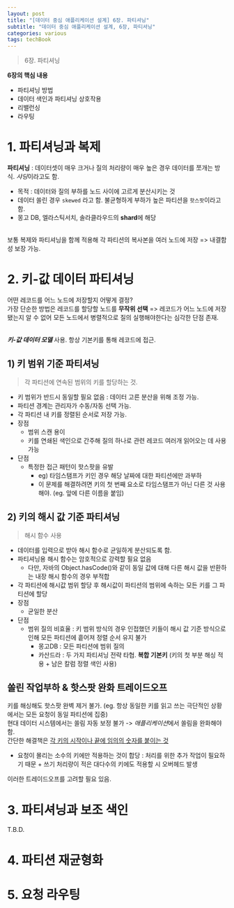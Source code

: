 ```yaml
---
layout: post
title: "[데이터 중심 애플리케이션 설계] 6장. 파티셔닝"
subtitle: "데이터 중심 애플리케이션 설계, 6장, 파티셔닝"
categories: various
tags: techBook
---
```

> 6장. 파티셔닝

**6장의 핵심 내용**  
- 파티셔닝 방법
- 데이터 색인과 파티셔닝 상호작용
- 리밸런싱
- 라우팅

# 1. 파티셔닝과 복제
**파티셔닝** : 데이터셋이 매우 크거나 질의 처리량이 매우 높은 경우 데이터를 쪼개는 방식. *샤딩*이라고도 함.  
- 목적 : 데이터와 질의 부하를 노드 사이에 고르게 분산시키는 것
- 데이터 쏠린 경우 `skewed` 라고 함. 불균형하게 부하가 높은 파티션을 `핫스팟`이라고 함.
- 몽고 DB, 엘라스틱서치, 솔라클라우드의 **shard**에 해당

<br/>
보통 복제와 파티셔닝을 함께 적용해 각 파티션의 복사본을 여러 노드에 저장 => 내결함성 보장 가능.

# 2. 키-값 데이터 파티셔닝
어떤 레코드를 어느 노드에 저장할지 어떻게 결정?  
가장 단순한 방법은 레코드를 할당할 노드를 **무작위 선택** => 레코드가 어느 노드에 저장됐는지 알 수 없어 모든 노드에서 병렬적으로 질의 실행해야한다는 심각한 단점 존재.  
<br/>

***키-값 데이터 모델*** 사용. 항상 기본키를 통해 레코드에 접근.

## 1) 키 범위 기준 파티셔닝
> 각 파티션에 연속된 범위의 키를 할당하는 것.  

- 키 범위가 반드시 동일할 필요 없음 : 데이터 고른 분산을 위해 조정 가능.
- 파티션 경계는 관리자가 수동/자동 선택 가능.
- 각 파티션 내 키를 정렬된 순서로 저장 가능.
- 장점
  - 범위 스캔 용이
  - 키를 연쇄된 색인으로 간주해 질의 하나로 관련 레코드 여러개 읽어오는 데 사용 가능
- 단점
  - 특정한 접근 패턴이 핫스팟을 유발
    - eg) 타임스탬프가 키인 경우 해당 날짜에 대한 파티션에만 과부하
    - 이 문제를 해결하려면 키의 첫 번째 요소로 타임스탬프가 아닌 다른 것 사용해야. (eg. 앞에 다른 이름을 붙임)

## 2) 키의 해시 값 기준 파티셔닝
> 해시 함수 사용  

- 데이터를 입력으로 받아 해시 함수로 균일하게 분산되도록 함.
- 파티셔닝용 해시 함수는 암호적으로 강력할 필요 없음
  - 다만, 자바의 Object.hasCode()와 같이 동일 값에 대해 다른 해시 값을 반환하는 내장 해시 함수의 경우 부적합
- 각 파티션에 해시값 범위 할당 후 해시값이 파티션의 범위에 속하는 모든 키를 그 파티션에 할당
- 장점
  - 균일한 분산
- 단점
  - 범위 질의 비효율 : 키 범위 방식의 경우 인접했던 키들이 해시 값 기준 방식으로 인해 모든 파티션에 흩어져 정렬 순서 유지 불가
    - 몽고DB : 모든 파티션에 범위 질의
    - 카산드라 : 두 가지 파티셔닝 전략 타협. **복합 기본키** (키의 첫 부분 해싱 적용 + 남은 칼럼 정렬 색인 사용)

## 쏠린 작업부하 & 핫스팟 완화 트레이드오프
키를 해싱해도 핫스팟 완벽 제거 불가. (eg. 항상 동일한 키를 읽고 쓰는 극단적인 상황에서는 모든 요청이 동일 파티션에 집중)  
현대 데이터 시스템에서는 쏠림 자동 보정 불가 -> *애플리케이션*에서 쏠림을 완화해야 함.  
간단한 해결책은 <u>각 키의 시작이나 끝에 임의의 숫자를 붙이는 것</u>  
- 요청이 몰리는 소수의 키에만 적용하는 것이 합당 : 처리를 위한 추가 작업이 필요하기 때문 + 쓰기 처리량이 적은 대다수의 키에도 적용할 시 오버헤드 발생  

이러한 트레이드오프를 고려할 필요 있음.

# 3. 파티셔닝과 보조 색인
T.B.D.
# 4. 파티션 재균형화

# 5. 요청 라우팅
